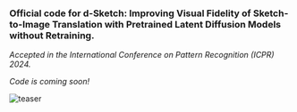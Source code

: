 ### Official code for d-Sketch: Improving Visual Fidelity of Sketch-to-Image Translation with Pretrained Latent Diffusion Models without Retraining.

*Accepted in the International Conference on Pattern Recognition (ICPR) 2024.*

*Code is coming soon!*

![teaser](https://github.com/user-attachments/assets/42cc1fe5-7c2d-4b66-b4e2-932674357426)
